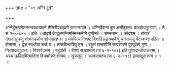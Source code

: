 +++
title = "०१ अग्निं दूतं"

+++

अग्नेर्दूतत्वमेतन्मन्त्रव्याख्याने तैत्तिरीयब्राह्मणे समाम्नायते । अग्निर्देवानां दूत असीदुशनाः काव्योऽसुराणाम् । तै सं २-५-८-५ । इति । तादृशं देवदूतमग्निमस्मिन्कर्मणि वृणीमहे । सम्भजामः । कीदृशम् । होतारं देवानासुक्रतुं शोभनकर्माणं शोभनप्रज्ञं वा ॥ मघमित्यादिष्वष्टाविंशतिसङ्ख्याकेषु धननामसु वेदस्शब्दः पठितः ॥ होतारम् । ह्वेञ् स्पर्धायां शब्दे च । ताच्छील्यादिषु तृन् । बहुलं छन्दसीति सम्प्रसारणे पूरपूर्वत्वे गुणः । नित्त्वादाद्युदात्तः । विश्ववेदसम् । बहुव्रीहौ । विश्वं सञ्ज्ञायाम् (पा ६-२-१०६) इति पूर्वपदान्तोदात्तत्वम् । अस्य ऊडिदमित्यादिना विभक्तेरुदात्तत्वम् । सुक्रतुम् । क्रत्वादयश्च (पा ६-२-११८) इत्याद्युदात्तत्वं ॥ १ ॥